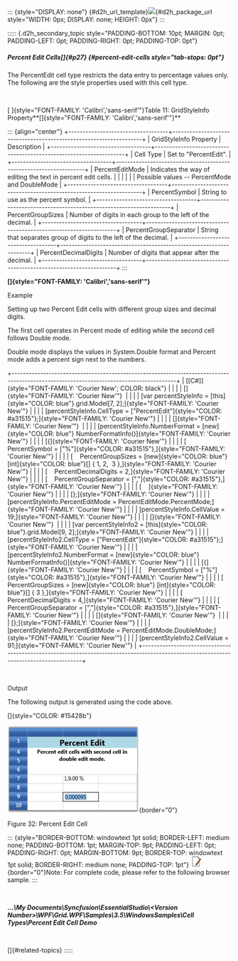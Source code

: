 ::: {style="DISPLAY: none"}
[](ms-xhelp:///?Id=d2h_url_template){#d2h_url_template}![](!package_url!){#d2h_package_url style="WIDTH: 0px; DISPLAY: none; HEIGHT: 0px"}
:::

::::: {.d2h_secondary_topic style="PADDING-BOTTOM: 10pt; MARGIN: 0pt; PADDING-LEFT: 0pt; PADDING-RIGHT: 0pt; PADDING-TOP: 0pt"}
##### Percent Edit Cells[]{#p27} {#percent-edit-cells style="tab-stops: 0pt"}

The PercentEdit cell type restricts the data entry to percentage values only. The following are the style properties used with this cell type.

 

[ ]{style="FONT-FAMILY: 'Calibri','sans-serif'"}Table 11: GridStyleInfo Property**[]{style="FONT-FAMILY: 'Calibri','sans-serif'"}**

::: {align="center"}
+-----------------------------------+-------------------------------------------------------------------+
| GridStyleInfo Property            | Description                                                       |
+-----------------------------------+-------------------------------------------------------------------+
| Cell Type                         | Set to "PercentEdit".                                             |
+-----------------------------------+-------------------------------------------------------------------+
| PercentEditMode                   | Indicates the way of editing the text in percent edit cells.      |
|                                   |                                                                   |
|                                   | Possible values -- PercentMode and DoubleMode                     |
+-----------------------------------+-------------------------------------------------------------------+
| PercentSymbol                     | String to use as the percent symbol.                              |
+-----------------------------------+-------------------------------------------------------------------+
| PercentGroupSizes                 | Number of digits in each group to the left of the decimal.        |
+-----------------------------------+-------------------------------------------------------------------+
| PercentGroupSeparator             | String that separates group of digits to the left of the decimal. |
+-----------------------------------+-------------------------------------------------------------------+
| PercentDecimalDigits              | Number of digits that appear after the decimal.                   |
+-----------------------------------+-------------------------------------------------------------------+
:::

**[]{style="FONT-FAMILY: 'Calibri','sans-serif'"}** 

Example

Setting up two Percent Edit cells with different group sizes and decimal digits.

The first cell operates in Percent mode of editing while the second cell follows Double mode.

Double mode displays the values in System.Double format and Percent mode adds a percent sign next to the numbers.

+---------------------------------------------------------------------------------------------------------------------------------------+
| [\[C#\]]{style="FONT-FAMILY: 'Courier New'; COLOR: black"}                                                                            |
|                                                                                                                                       |
| []{style="FONT-FAMILY: 'Courier New'"}                                                                                                |
|                                                                                                                                       |
| [var percentStyleInfo = [this]{style="COLOR: blue"}.grid.Model\[7, 2\];]{style="FONT-FAMILY: 'Courier New'"}                          |
|                                                                                                                                       |
| [percentStyleInfo.CellType = [\"PercentEdit\"]{style="COLOR: #a31515"};]{style="FONT-FAMILY: 'Courier New'"}                          |
|                                                                                                                                       |
| []{style="FONT-FAMILY: 'Courier New'"}                                                                                                |
|                                                                                                                                       |
| [percentStyleInfo.NumberFormat = [new]{style="COLOR: blue"} NumberFormatInfo()]{style="FONT-FAMILY: 'Courier New'"}                   |
|                                                                                                                                       |
| [{]{style="FONT-FAMILY: 'Courier New'"}                                                                                               |
|                                                                                                                                       |
| [    PercentSymbol = [\"%\"]{style="COLOR: #a31515"},]{style="FONT-FAMILY: 'Courier New'"}                                            |
|                                                                                                                                       |
| [    PercentGroupSizes = [new]{style="COLOR: blue"} [int]{style="COLOR: blue"}\[\] { 1, 2,  3 },]{style="FONT-FAMILY: 'Courier New'"} |
|                                                                                                                                       |
| [    PercentDecimalDigits = 2,]{style="FONT-FAMILY: 'Courier New'"}                                                                   |
|                                                                                                                                       |
| [    PercentGroupSeparator = [\",\"]{style="COLOR: #a31515"},]{style="FONT-FAMILY: 'Courier New'"}                                    |
|                                                                                                                                       |
| [    ]{style="FONT-FAMILY: 'Courier New'"}                                                                                            |
|                                                                                                                                       |
| [};]{style="FONT-FAMILY: 'Courier New'"}                                                                                              |
|                                                                                                                                       |
| [percentStyleInfo.PercentEditMode = PercentEditMode.PercentMode;]{style="FONT-FAMILY: 'Courier New'"}                                 |
|                                                                                                                                       |
| [percentStyleInfo.CellValue = 19;]{style="FONT-FAMILY: 'Courier New'"}                                                                |
|                                                                                                                                       |
| []{style="FONT-FAMILY: 'Courier New'"}                                                                                                |
|                                                                                                                                       |
| [var percentStyleInfo2 = [this]{style="COLOR: blue"}.grid.Model\[9, 2\];]{style="FONT-FAMILY: 'Courier New'"}                         |
|                                                                                                                                       |
| [percentStyleInfo2.CellType = [\"PercentEdit\"]{style="COLOR: #a31515"};]{style="FONT-FAMILY: 'Courier New'"}                         |
|                                                                                                                                       |
| [percentStyleInfo2.NumberFormat = [new]{style="COLOR: blue"} NumberFormatInfo()]{style="FONT-FAMILY: 'Courier New'"}                  |
|                                                                                                                                       |
| [{]{style="FONT-FAMILY: 'Courier New'"}                                                                                               |
|                                                                                                                                       |
| [    PercentSymbol = [\"%\"]{style="COLOR: #a31515"},]{style="FONT-FAMILY: 'Courier New'"}                                            |
|                                                                                                                                       |
| [    PercentGroupSizes = [new]{style="COLOR: blue"} [int]{style="COLOR: blue"}\[\] { 3 },]{style="FONT-FAMILY: 'Courier New'"}        |
|                                                                                                                                       |
| [    PercentDecimalDigits = 4,]{style="FONT-FAMILY: 'Courier New'"}                                                                   |
|                                                                                                                                       |
| [    PercentGroupSeparator = [\",\"]{style="COLOR: #a31515"},]{style="FONT-FAMILY: 'Courier New'"}                                    |
|                                                                                                                                       |
| []{style="FONT-FAMILY: 'Courier New'"}                                                                                                |
|                                                                                                                                       |
| [};]{style="FONT-FAMILY: 'Courier New'"}                                                                                              |
|                                                                                                                                       |
| [percentStyleInfo2.PercentEditMode = PercentEditMode.DoubleMode;]{style="FONT-FAMILY: 'Courier New'"}                                 |
|                                                                                                                                       |
| [percentStyleInfo2.CellValue = 91;]{style="FONT-FAMILY: 'Courier New'"}                                                               |
+---------------------------------------------------------------------------------------------------------------------------------------+

 

Output

The following output is generated using the code above.

[]{style="COLOR: #15428b"} 

![](ImagesExt/image28_38.jpg){border="0"}

Figure 32: Percent Edit Cell

::: {style="BORDER-BOTTOM: windowtext 1pt solid; BORDER-LEFT: medium none; PADDING-BOTTOM: 1pt; MARGIN-TOP: 9pt; PADDING-LEFT: 0pt; PADDING-RIGHT: 0pt; MARGIN-BOTTOM: 9pt; BORDER-TOP: windowtext 1pt solid; BORDER-RIGHT: medium none; PADDING-TOP: 1pt"}
![](ImagesExt/image28_3.jpg){border="0"}Note: For complete code, please refer to the following browser sample.
:::

 

***\...\\My Documents\\Syncfusion\\EssentialStudio\\\<Version Number\>\\WPF\\Grid.WPF\\Samples\\3.5\\WindowsSamples\\Cell Types\\Percent Edit Cell Demo***

 

[]{#related-topics}
:::::
